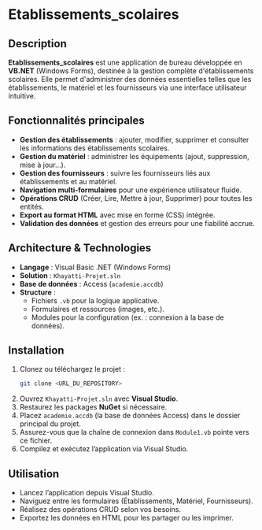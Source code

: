 # Etablissements_scolaires

##  Description
**Etablissements_scolaires** est une application de bureau développée en **VB.NET** (Windows Forms), destinée à la gestion complète d'établissements scolaires. 
Elle permet d'administrer des données essentielles telles que les établissements, le matériel et les fournisseurs via une interface utilisateur intuitive.

## Fonctionnalités principales
- **Gestion des établissements** : ajouter, modifier, supprimer et consulter les informations des établissements scolaires.
- **Gestion du matériel** : administrer les équipements (ajout, suppression, mise à jour…).
- **Gestion des fournisseurs** : suivre les fournisseurs liés aux établissements et au matériel.
- **Navigation multi-formulaires** pour une expérience utilisateur fluide.
- **Opérations CRUD** (Créer, Lire, Mettre à jour, Supprimer) pour toutes les entités.
- **Export au format HTML** avec mise en forme (CSS) intégrée.
- **Validation des données** et gestion des erreurs pour une fiabilité accrue.

## Architecture & Technologies
- **Langage** : Visual Basic .NET (Windows Forms)
- **Solution** : `Khayatti-Projet.sln`
- **Base de données** : Access (`academie.accdb`)
- **Structure** :
  - Fichiers `.vb` pour la logique applicative.
  - Formulaires et ressources (images, etc.).
  - Modules pour la configuration (ex. : connexion à la base de données).

## Installation
1. Clonez ou téléchargez le projet :
    ```bash
    git clone <URL_DU_REPOSITORY>
    ```
2. Ouvrez `Khayatti-Projet.sln` avec **Visual Studio**.
3. Restaurez les packages **NuGet** si nécessaire.
4. Placez `academie.accdb` (la base de données Access) dans le dossier principal du projet.
5. Assurez-vous que la chaîne de connexion dans `Module1.vb` pointe vers ce fichier.
6. Compilez et exécutez l’application via Visual Studio.

## Utilisation
- Lancez l’application depuis Visual Studio.
- Naviguez entre les formulaires (Établissements, Matériel, Fournisseurs).
- Réalisez des opérations CRUD selon vos besoins.
- Exportez les données en HTML pour les partager ou les imprimer.


